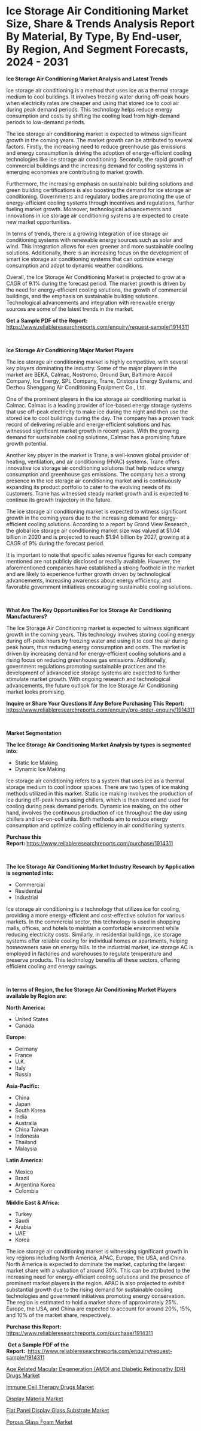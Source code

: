 <p><h1>Ice Storage Air Conditioning Market Size, Share & Trends Analysis Report By Material, By Type, By End-user, By Region, And Segment Forecasts, 2024 - 2031</h1></p><p><strong>Ice Storage Air Conditioning Market Analysis and Latest Trends</strong></p>
<p><p>Ice storage air conditioning is a method that uses ice as a thermal storage medium to cool buildings. It involves freezing water during off-peak hours when electricity rates are cheaper and using that stored ice to cool air during peak demand periods. This technology helps reduce energy consumption and costs by shifting the cooling load from high-demand periods to low-demand periods.</p><p>The ice storage air conditioning market is expected to witness significant growth in the coming years. The market growth can be attributed to several factors. Firstly, the increasing need to reduce greenhouse gas emissions and energy consumption is driving the adoption of energy-efficient cooling technologies like ice storage air conditioning. Secondly, the rapid growth of commercial buildings and the increasing demand for cooling systems in emerging economies are contributing to market growth.</p><p>Furthermore, the increasing emphasis on sustainable building solutions and green building certifications is also boosting the demand for ice storage air conditioning. Governments and regulatory bodies are promoting the use of energy-efficient cooling systems through incentives and regulations, further fueling market growth. Moreover, technological advancements and innovations in ice storage air conditioning systems are expected to create new market opportunities.</p><p>In terms of trends, there is a growing integration of ice storage air conditioning systems with renewable energy sources such as solar and wind. This integration allows for even greener and more sustainable cooling solutions. Additionally, there is an increasing focus on the development of smart ice storage air conditioning systems that can optimize energy consumption and adapt to dynamic weather conditions.</p><p>Overall, the Ice Storage Air Conditioning Market is projected to grow at a CAGR of 9.1% during the forecast period. The market growth is driven by the need for energy-efficient cooling solutions, the growth of commercial buildings, and the emphasis on sustainable building solutions. Technological advancements and integration with renewable energy sources are some of the latest trends in the market.</p></p>
<p><strong>Get a Sample PDF of the Report:&nbsp;</strong> <a href="https://www.reliableresearchreports.com/enquiry/request-sample/1914311">https://www.reliableresearchreports.com/enquiry/request-sample/1914311</a></p>
<p>&nbsp;</p>
<p><strong>Ice Storage Air Conditioning Major Market Players</strong></p>
<p><p>The ice storage air conditioning market is highly competitive, with several key players dominating the industry. Some of the major players in the market are BEKA, Calmac, Nostromo, Ground Sun, Baltimore Aircoil Company, Ice Energy, SPL Company, Trane, Cristopia Energy Systems, and Dezhou Shenggang Air Conditioning Equipment Co., Ltd.</p><p>One of the prominent players in the ice storage air conditioning market is Calmac. Calmac is a leading provider of ice-based energy storage systems that use off-peak electricity to make ice during the night and then use the stored ice to cool buildings during the day. The company has a proven track record of delivering reliable and energy-efficient solutions and has witnessed significant market growth in recent years. With the growing demand for sustainable cooling solutions, Calmac has a promising future growth potential.</p><p>Another key player in the market is Trane, a well-known global provider of heating, ventilation, and air conditioning (HVAC) systems. Trane offers innovative ice storage air conditioning solutions that help reduce energy consumption and greenhouse gas emissions. The company has a strong presence in the ice storage air conditioning market and is continuously expanding its product portfolio to cater to the evolving needs of its customers. Trane has witnessed steady market growth and is expected to continue its growth trajectory in the future.</p><p>The ice storage air conditioning market is expected to witness significant growth in the coming years due to the increasing demand for energy-efficient cooling solutions. According to a report by Grand View Research, the global ice storage air conditioning market size was valued at $1.04 billion in 2020 and is projected to reach $1.94 billion by 2027, growing at a CAGR of 9% during the forecast period.</p><p>It is important to note that specific sales revenue figures for each company mentioned are not publicly disclosed or readily available. However, the aforementioned companies have established a strong foothold in the market and are likely to experience further growth driven by technological advancements, increasing awareness about energy efficiency, and favorable government initiatives encouraging sustainable cooling solutions.</p></p>
<p>&nbsp;</p>
<p><strong>What Are The Key Opportunities For Ice Storage Air Conditioning Manufacturers?</strong></p>
<p><p>The Ice Storage Air Conditioning market is expected to witness significant growth in the coming years. This technology involves storing cooling energy during off-peak hours by freezing water and using it to cool the air during peak hours, thus reducing energy consumption and costs. The market is driven by increasing demand for energy-efficient cooling solutions and a rising focus on reducing greenhouse gas emissions. Additionally, government regulations promoting sustainable practices and the development of advanced ice storage systems are expected to further stimulate market growth. With ongoing research and technological advancements, the future outlook for the Ice Storage Air Conditioning market looks promising.</p></p>
<p><strong>Inquire or Share Your Questions If Any Before Purchasing This Report:</strong> <a href="https://www.reliableresearchreports.com/enquiry/pre-order-enquiry/1914311">https://www.reliableresearchreports.com/enquiry/pre-order-enquiry/1914311</a></p>
<p>&nbsp;</p>
<p><strong>Market Segmentation</strong></p>
<p><strong>The Ice Storage Air Conditioning Market Analysis by types is segmented into:</strong></p>
<p><ul><li>Static Ice Making</li><li>Dynamic Ice Making</li></ul></p>
<p><p>Ice storage air conditioning refers to a system that uses ice as a thermal storage medium to cool indoor spaces. There are two types of ice making methods utilized in this market. Static ice making involves the production of ice during off-peak hours using chillers, which is then stored and used for cooling during peak demand periods. Dynamic ice making, on the other hand, involves the continuous production of ice throughout the day using chillers and ice-on-coil units. Both methods aim to reduce energy consumption and optimize cooling efficiency in air conditioning systems.</p></p>
<p><strong>Purchase this Report:&nbsp;</strong><a href="https://www.reliableresearchreports.com/purchase/1914311">https://www.reliableresearchreports.com/purchase/1914311</a></p>
<p>&nbsp;</p>
<p><strong>The Ice Storage Air Conditioning Market Industry Research by Application is segmented into:</strong></p>
<p><ul><li>Commercial</li><li>Residential</li><li>Industrial</li></ul></p>
<p><p>Ice storage air conditioning is a technology that utilizes ice for cooling, providing a more energy-efficient and cost-effective solution for various markets. In the commercial sector, this technology is used in shopping malls, offices, and hotels to maintain a comfortable environment while reducing electricity costs. Similarly, in residential buildings, ice storage systems offer reliable cooling for individual homes or apartments, helping homeowners save on energy bills. In the industrial market, ice storage AC is employed in factories and warehouses to regulate temperature and preserve products. This technology benefits all these sectors, offering efficient cooling and energy savings.</p></p>
<p>&nbsp;</p>
<p><strong>In terms of Region, the Ice Storage Air Conditioning Market Players available by Region are:</strong></p>
<p>
    <p> <strong> North America: </strong>
        <ul>
            <li>United States</li>
            <li>Canada</li>
        </ul>
        </p> 
    <p> <strong> Europe: </strong>
        <ul>
            <li>Germany</li>
            <li>France</li>
            <li>U.K.</li>
            <li>Italy</li>
            <li>Russia</li>
        </ul>
        </p> 
    <p> <strong> Asia-Pacific: </strong>
        <ul>
            <li>China</li>
            <li>Japan</li>
            <li>South Korea</li>
            <li>India</li>
            <li>Australia</li>
            <li>China Taiwan</li>
            <li>Indonesia</li>
            <li>Thailand</li>
            <li>Malaysia</li>
        </ul>
        </p> 
    <p> <strong> Latin America: </strong>
        <ul>
            <li>Mexico</li>
            <li>Brazil</li>
            <li>Argentina Korea</li>
            <li>Colombia</li>
        </ul>
        </p> 
    <p> <strong> Middle East & Africa: </strong>
        <ul>
            <li>Turkey</li>
            <li>Saudi</li>
            <li>Arabia</li>
            <li>UAE</li>
            <li>Korea</li>
        </ul>
    </p>
    </p>
<p><p>The ice storage air conditioning market is witnessing significant growth in key regions including North America, APAC, Europe, the USA, and China. North America is expected to dominate the market, capturing the largest market share with a valuation of around 30%. This can be attributed to the increasing need for energy-efficient cooling solutions and the presence of prominent market players in the region. APAC is also projected to exhibit substantial growth due to the rising demand for sustainable cooling technologies and government initiatives promoting energy conservation. The region is estimated to hold a market share of approximately 25%. Europe, the USA, and China are expected to account for around 20%, 15%, and 10% of the market share, respectively.</p></p>
<p><strong>Purchase this Report: </strong><a href="https://www.reliableresearchreports.com/purchase/1914311">https://www.reliableresearchreports.com/purchase/1914311</a></p>
<p>&nbsp;<strong>Get a Sample PDF of the Report:&nbsp;&nbsp;</strong><a href="https://www.reliableresearchreports.com/enquiry/request-sample/1914311">https://www.reliableresearchreports.com/enquiry/request-sample/1914311</a></p>
<p><strong></strong></p>
<p><p><a href="https://github.com/ambrozg/Market-Research-Report-List-2/blob/main/age-related-macular-degeneration-amd-and-diabetic-retinopathy-dr-drugs-market.md">Age Related Macular Degeneration (AMD) and Diabetic Retinopathy (DR) Drugs Market</a></p><p><a href="https://github.com/dzharov81/Market-Research-Report-List-2/blob/main/immune-cell-therapy-drugs-market.md">Immune Cell Therapy Drugs Market</a></p><p><a href="https://medium.com/@armandhilll1/analyzing-display-materia-market-global-industry-perspective-and-forecast-2024-to-2031-1ab18d248bb0">Display Materia Market</a></p><p><a href="https://medium.com/@armandhilll1/flat-panel-display-glass-substrate-market-analysis-its-cagr-market-segmentation-and-global-d80a381c3162">Flat Panel Display Glass Substrate Market</a></p><p><a href="https://medium.com/@armandhilll1/porous-glass-foam-market-insights-into-market-cagr-market-trends-and-growth-strategies-dface5c53e5a">Porous Glass Foam Market</a></p></p>